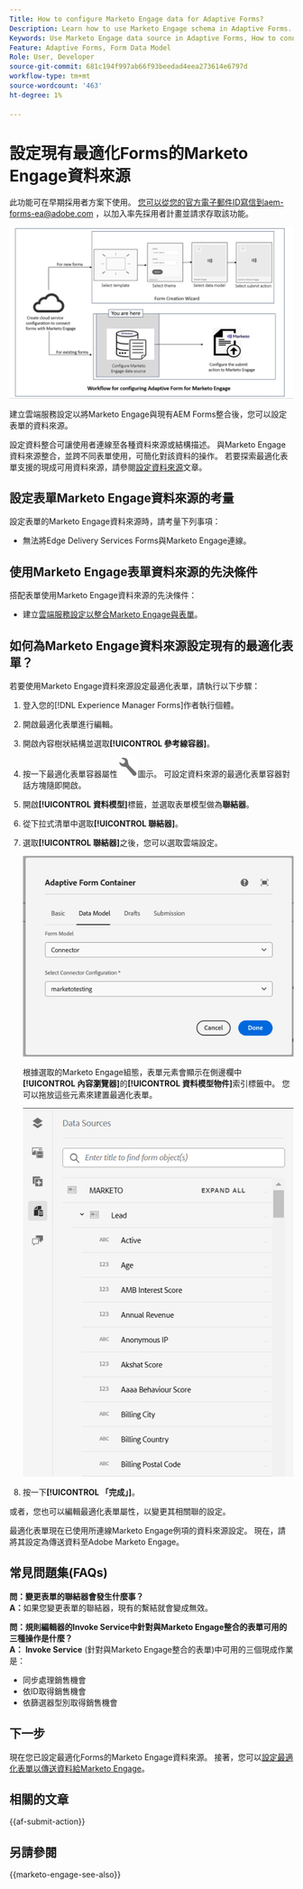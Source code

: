 ```yaml
---
Title: How to configure Marketo Engage data for Adaptive Forms?
Description: Learn how to use Marketo Engage schema in Adaptive Forms.
Keywords: Use Marketo Engage data source in Adaptive Forms, How to connect a Marketo instance data source with form? , Connect a form to Marketo.
Feature: Adaptive Forms, Form Data Model
Role: User, Developer
source-git-commit: 681c194f997ab66f93beedad4eea273614e6797d
workflow-type: tm+mt
source-wordcount: '463'
ht-degree: 1%

---
```



# 設定現有最適化Forms的Marketo Engage資料來源

<span class="preview">此功能可在早期採用者方案下使用。 您可以從您的官方電子郵件ID寫信到aem-forms-ea@adobe.com ，以加入率先採用者計畫並請求存取該功能。</span>

![工作流程](/help/forms/assets/workflow-marketo-2.png)

建立雲端服務設定以將Marketo Engage與現有AEM Forms整合後，您可以設定表單的資料來源。

設定資料整合可讓使用者連線至各種資料來源或結構描述。 與Marketo Engage資料來源整合，並跨不同表單使用，可簡化對該資料的操作。 若要探索最適化表單支援的現成可用資料來源，請參閱[設定資料來源](/help/forms/configure-data-sources.md)文章。

## 設定表單Marketo Engage資料來源的考量

設定表單的Marketo Engage資料來源時，請考量下列事項：

* 無法將Edge Delivery Services Forms與Marketo Engage連線。

## 使用Marketo Engage表單資料來源的先決條件

搭配表單使用Marketo Engage資料來源的先決條件：

* 建立[雲端服務設定以整合Marketo Engage與表單](/help/forms/integrate-form-to-marketo-engage.md)。

## 如何為Marketo Engage資料來源設定現有的最適化表單？

若要使用Marketo Engage資料來源設定最適化表單，請執行以下步驟：
1. 登入您的[!DNL Experience Manager Forms]作者執行個體。

1. 開啟最適化表單進行編輯。
1. 開啟內容樹狀結構並選取&#x200B;**[!UICONTROL 參考線容器]**。
1. 按一下最適化表單容器屬性![最適化表單容器屬性](/help/forms/assets/configure-icon.svg)圖示。 可設定資料來源的最適化表單容器對話方塊隨即開啟。
1. 開啟&#x200B;**[!UICONTROL 資料模型]**&#x200B;標籤，並選取表單模型做為&#x200B;**聯結器**。
1. 從下拉式清單中選取&#x200B;**[!UICONTROL 聯結器]**。

1. 選取&#x200B;**[!UICONTROL 聯結器]**&#x200B;之後，您可以選取雲端設定。

   ![選取Marketo聯結器](/help/forms/assets/select-marketo-connector.png)

   根據選取的Marketo Engage組態，表單元素會顯示在側邊欄中&#x200B;**[!UICONTROL 內容瀏覽器]**&#x200B;的&#x200B;**[!UICONTROL 資料模型物件]**&#x200B;索引標籤中。 您可以拖放這些元素來建置最適化表單。

   ![Marketo Data Source](/help/forms/assets/marketo-engage-data-source.png)

1. 按一下&#x200B;**[!UICONTROL 「完成」]**。

或者，您也可以編輯最適化表單屬性，以變更其相關聯的設定。

最適化表單現在已使用所連線Marketo Engage例項的資料來源設定。 現在，請將其設定為傳送資料至Adobe Marketo Engage。

## 常見問題集(FAQs)

**問：變更表單的聯結器會發生什麼事？**\
**A：**&#x200B;如果您變更表單的聯結器，現有的繫結就會變成無效。

**問：規則編輯器的Invoke Service中針對與Marketo Engage整合的表單可用的三種操作是什麼？**\
**A：** **Invoke Service** (針對與Marketo Engage整合的表單)中可用的三個現成作業是：
* 同步處理銷售機會
* 依ID取得銷售機會
* 依篩選器型別取得銷售機會

## 下一步

現在您已設定最適化Forms的Marketo Engage資料來源。 接著，您可以[設定最適化表單以傳送資料給Marketo Engage](/help/forms/submit-adaptive-form-to-marketo-engage.md)。

## 相關的文章

{{af-submit-action}}

## 另請參閱

{{marketo-engage-see-also}}


